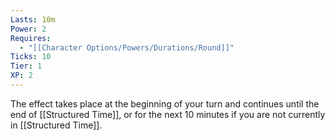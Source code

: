 ```yaml
---
Lasts: 10m
Power: 2
Requires:
  - "[[Character Options/Powers/Durations/Round]]"
Ticks: 10
Tier: 1
XP: 2
---
```


The effect takes place at the beginning of your turn and continues until the end of [[Structured Time]], or for the next 10 minutes if you are not currently in [[Structured Time]].